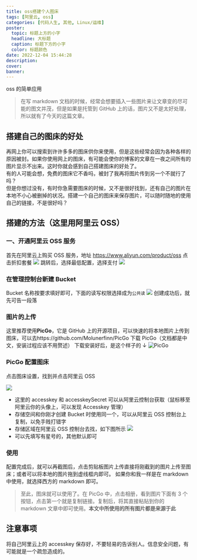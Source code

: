```yaml
---
title: oss搭建个人图床
tags: [阿里云, oss]
categories: [代码人生, 其他, Linux/运维]
poster:
  topic: 标题上方的小字
  headline: 大标题
  caption: 标题下方的小字
  color: 标题颜色
date: 2022-12-04 15:44:28
description:
cover:
banner:
---
```


oss 的简单应用

<!-- more -->

> 在写 markdown 文档的时候，经常会想要插入一些图片来让文章变的尽可能的图文并茂，但是如果是托管到 GitHub 上的话，图片又不是太好处理，所以就有了今天的这篇文章。

## 搭建自己的图床的好处

再网上你可以搜索到许许多多的图床供你来使用，但是这些经常会因为各种各样的原因被封。如果你使用网上的图床，有可能会使你的博客的文章在一夜之间所有的图片显示不出来。这时你就会感到自己搭建图床的好处了。  
有的人可能会想，免费的图床它不香吗，被封了我再将图片传到另一个不就行了吗？  
但是你想过没有，有时你急需要图床的时候，又不是很好找到，还有自己的图片在本地不小心被删掉的状况。搭建一个自己的图床来保存图片，可以随时随地的使用自己的链接，不是很好吗？

## 搭建的方法（这里用阿里云 OSS）

### 一、开通阿里云 OSS 服务

首先在阿里云上购买 OSS 服务，地址 https://www.aliyun.com/product/oss
点击折扣套餐
![](https://img-blog.csdnimg.cn/img_convert/85bc003f4f1dcce2b1ff498ec050af4d.png)
跳转后，选择最低配置，选择支付
![](https://img-blog.csdnimg.cn/img_convert/c16213efc85c9ed83bfe4082b4da7f0a.png)

### 在管理控制台新建 Bucket

Bucket 名称按要求填好即可，下面的读写权限选择成为`公共读`
![](https://img-blog.csdnimg.cn/img_convert/d9f7035d466687feca5849ab67d0604a.png)
创建成功后，就先可告一段落

### 图片的上传

这里推荐使用**PicGo**，它是 GitHub 上的开源项目，可以快速的将本地图片上传到图床，可以去https://github.com/Molunerfinn/PicGo 下载 PicGo（文档都是中文，安装过程应该不用赘述）
下载安装好后，是这个样子的 ↓
![PicGo](https://img-blog.csdnimg.cn/img_convert/c8faebf2c042feaa2236de292d5f2f4c.png)

### PicGo 配置图床

点击图床设置，找到并点击阿里云 OSS

![](https://img-blog.csdnimg.cn/img_convert/fac6a985d5c953cf1a0c2d66805f5202.png)

- 这里的 accesskey 和 accesskeySecret 可以从阿里云控制台获取（鼠标移至阿里云你的头像上，可以发现 Accesskey 管理）
- 存储空间和你刚才创建 Bucket 时使用同一个，可以从阿里云 OSS 控制台上复制，以免手贱打错字
- 存储区域在阿里云 OSS 控制台去找，如下图所示
  ![](https://img-blog.csdnimg.cn/img_convert/af5ddb7ff3fda0cd12c9f65a5895ca92.png)
- 可以先填写有星号的，其他默认即可

### 使用

配置完成后，就可以再截图后，点击剪贴板图片上传直接将刚截到的图片上传至图床；或者可以将本地的图片拖到虚线框内即可。
如果你和我一样是在 markdown 中使用，就选择西方的 markdown 即可。

> 至此，图床就可以使用了。在 PicGo 中，点击相册，看到图片下面有 3 个按钮，点击第一个就是复制链接。复制后，将其直接粘贴到你的 markdown 文章中即可使用。**本文中所使用的所有图片都是来源于此**

## 注意事项

将自己阿里云上的 accesskey 保存好，不要轻易的告诉别人。信息安全问题，有可能就是一个疏忽造成的。
